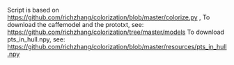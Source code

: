 Script is based on https://github.com/richzhang/colorization/blob/master/colorize.py ,
To download the caffemodel and the prototxt, see: https://github.com/richzhang/colorization/tree/master/models
To download pts_in_hull.npy, see: https://github.com/richzhang/colorization/blob/master/resources/pts_in_hull.npy
